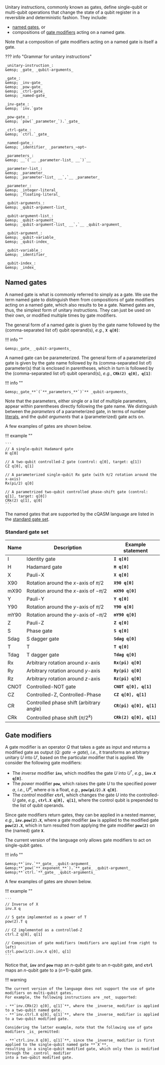 Unitary instructions, commonly known as gates, define single-qubit or multi-qubit operations
that change the state of a qubit register in a reversible and deterministic fashion. They include:

- [named gates](unitary_instructions.md#named-gates), or
- compositions of [gate modifiers](unitary_instructions.md#gate-modifiers) acting on a named gate.

Note that a composition of gate modifiers acting on a named gate is itself a gate. 

??? info "Grammar for unitary instructions"
    
    _unitary-instruction_:  
    &emsp; _gate_ _qubit-arguments_  

    _gate_:  
    &emsp; _inv-gate_  
    &emsp; _pow-gate_  
    &emsp; _ctrl-gate_  
    &emsp; _named-gate_  

    _inv-gate_:  
    &emsp; `inv.`gate
    
    _pow-gate_:  
    &emsp; `pow(`_parameter_`).`_gate_
    
    _ctrl-gate_:  
    &emsp; `ctrl.`_gate_

    _named-gate_:  
    &emsp; _identifier_ _parameters_~opt~  

    _parameters_:  
    &emsp; __`(`__ _parameter-list_ __`)`__

    _parameter-list_:  
    &emsp; _parameter_  
    &emsp; _parameter-list_ __`,`__ _parameter_

    _parameter_:  
    &emsp; _integer-literal_  
    &emsp; _floating-literal_

    _qubit-arguments_:  
    &emsp; _qubit-argument-list_

    _qubit-argument-list_:  
    &emsp; _qubit-argument_  
    &emsp; _qubit-argument-list_ __`,`__ _qubit-argument_

    _qubit-argument_:  
    &emsp; _qubit-variable_  
    &emsp; _qubit-index_

    _qubit-variable_:  
    &emsp; _identifier_

    _qubit-index_:  
    &emsp; _index_

## Named gates

A named gate is what is commonly referred to simply as a gate.
We use the term named gate to distinguish them from compositions of gate modifiers acting on a named gate,
which also results to be a gate.
Named gates are, thus, the simplest form of unitary instructions.
They can just be used on their own, or modified multiple times by gate modifiers. 

The general form of a named gate is given by the gate name
followed by the (comma-separated list of) qubit operand(s), _e.g._, **`X q[0]`**:

!!! info ""
    
    &emsp;_gate_ _qubit-arguments_

A named gate can be parameterized.
The general form of a parameterized gate is given by the gate name
followed by its (comma-separated list of) parameter(s) that is enclosed in parentheses,
which in turn is followed by the (comma-separated list of) qubit operand(s), _e.g._, **`CRk(2) q[0], q[1]`**:

!!! info ""
    
    &emsp;_gate_**`(`**_parameters_**`)`** _qubit-arguments_

Note that the parameters, either single or a list of multiple parameters,
appear within parentheses directly following the gate name.
We distinguish between the _parameters_ of a parameterized gate,
in terms of number [literals](../../tokens/literals.md),
and the _qubit arguments_ that a (parameterized) gate acts on.

A few examples of gates are shown below.

!!! example ""

    ```
    // A single-qubit Hadamard gate
    H q[0]
    
    // A two-qubit controlled-Z gate (control: q[0], target: q[1])
    CZ q[0], q[1]
    
    // A parameterized single-qubit Rx gate (with π/2 rotation around the x-axis)
    Rx(pi/2) q[0]
    
    // A parametrized two-qubit controlled phase-shift gate (control: q[1], target: q[0])
    CRk(2) q[1], q[0]
    ```

The named gates that are supported by the cQASM language
are listed in the [standard gate set](unitary_instructions.md#standard-gate-set).

### Standard gate set

| Name | Description                              | Example statement       |
|------|------------------------------------------|-------------------------|
| I    | Identity gate                            | **`I q[0]`**            |
| H    | Hadamard gate                            | **`H q[0]`**            |
| X    | Pauli-X                                  | **`X q[0]`**            |
| X90  | Rotation around the _x_-axis of $\pi/2$  | **`X90 q[0]`**          |
| mX90 | Rotation around the _x_-axis of $-\pi/2$ | **`mX90 q[0]`**         |
| Y    | Pauli-Y                                  | **`Y q[0]`**            |
| Y90  | Rotation around the _y_-axis of $\pi/2$  | **`Y90 q[0]`**          |
| mY90 | Rotation around the _y_-axis of $-\pi/2$ | **`mY90 q[0]`**         |
| Z    | Pauli-Z                                  | **`Z q[0]`**            |
| S    | Phase gate                               | **`S q[0]`**            |
| Sdag | S dagger gate                            | **`Sdag q[0]`**         |
| T    | T                                        | **`T q[0]`**            |
| Tdag | T dagger gate                            | **`Tdag q[0]`**         |
| Rx   | Arbitrary rotation around _x_-axis       | **`Rx(pi) q[0]`**       |
| Ry   | Arbitrary rotation around _y_-axis       | **`Ry(pi) q[0]`**       |
| Rz   | Arbitrary rotation around _z_-axis       | **`Rz(pi) q[0]`**       |
| CNOT | Controlled-NOT gate                      | **`CNOT q[0], q[1]`**   |
| CZ   | Controlled-Z, Controlled-Phase           | **`CZ q[0], q[1]`**     |
| CR   | Controlled phase shift (arbitrary angle) | **`CR(pi) q[0], q[1]`** |
| CRk  | Controlled phase shift ($\pi/2^k$)       | **`CRk(2) q[0], q[1]`** |

## Gate modifiers

A gate modifier is an operator _Q_ that takes a gate as input and returns a modified gate as output (_Q: gate → gate_),
_i.e._, it transforms an arbitrary unitary $U$ into $U'$, based on the particular modifier that is applied.
We consider the following gate modifiers:

- The _inverse_ modifier **`inv`**, which modifies the gate $U$ into $U^\dagger$, _e.g._, **`inv.X q[0]`**.
- The _power_ modifier **`pow`**, which raises the gate $U$ to the specified power $a$, _i.e._, $U^a$,
  where $a$ is a float, _e.g._, **`pow(pi/2).X q[0]`**.
- The _control_ modifier **`ctrl`**, which changes the gate $U$ into the controlled-$U$ gate, _e.g._,
  **`ctrl.X q[0], q[1]`**, where the control qubit is prepended to the list of qubit operands. 

Since gate modifiers return gates, they can be applied in a nested manner,
_e.g._, **`inv.pow(2).X`**, where a gate modifier **`inv`** is applied to the modified gate **`pow(2).X`**,
which in turn resulted from applying the gate modifier **`pow(2)`** on the (named) gate **`X`**.

The current version of the language only allows gate modifiers to act on single-qubit gates.

!!! info ""

    &emsp;**`inv.`**_gate_ _qubit-argument_  
    &emsp;**`pow(`**_exponent_**`).`**_gate_ _qubit-argument_  
    &emsp;**`ctrl.`**_gate_ _qubit-arguments_

A few examples of gates are shown below.

!!! example ""

    ```
    // Inverse of X
    inv.X q

    // S gate implemented as a power of T
    pow(2).T q

    // CZ implemented as a controlled-Z
    ctrl.Z q[0], q[1]

    // Composition of gate modifiers (modifiers are applied from right to left)
    ctrl.pow(1/2).inv.X q[0], q[1]
    ```

Notice that, **`inv`** and **`pow`** map an _n_-qubit gate to an _n_-qubit gate,
and **`ctrl`** maps an _n_-qubit gate to a (_n_+1)-qubit gate.

!!! warning

    The current version of the language does not support the use of gate modifiers on multi-qubit gates.
    For example, the following instructions are _not_ supported:

    - **`inv.CRk(2) q[0], q[1]`**, where the _inverse_ modifier is applied to a two-qubit named gate.
    - **`inv.ctrl.X q[0], q[1]`**, where the _inverse_ modifier is applied to a two-qubit modified gate.

    Considering the latter example, note that the following use of gate modifiers _is_ permitted:

    - **`ctrl.inv.X q[0], q[1]`**, since the _inverse_ modifier is first applied to the single-qubit named gate **`X`**,
    resulting in a single-qubit modified gate, which only then is modified through the _control_ modifier
    into a two-qubit modified gate.